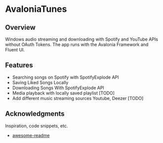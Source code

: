 # AvaloniaTunes


## Overview

Windows audio streaming and downloading with Spotify and YouTube APIs without OAuth Tokens. The app runs with the Avalonia Framework and Fluent UI.


## Features

- Searching songs on Spotify with SpotifyExplode API 
- Saving Liked Songs Locally
- Downloading Songs With SpotifyExplode API 
- Media playback with locally saved playlist [TODO]
- Add different music streaming sources Youtube, Deezer [TODO]



## Acknowledgments

Inspiration, code snippets, etc.
* [awesome-readme](https://github.com/matiassingers/awesome-readme)
